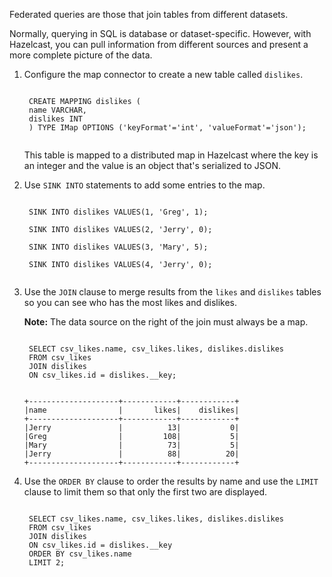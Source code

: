 Federated queries are those that join tables from different datasets.

Normally, querying in SQL is database or dataset-specific. However, with Hazelcast, you can pull information from different sources and present a more complete picture of the data.

1. Configure the map connector to create a new table called `dislikes`.

    <code class="execute T2" title="Run command">
    CREATE MAPPING dislikes (
    name VARCHAR,
    dislikes INT
    ) TYPE IMap OPTIONS ('keyFormat'='int', 'valueFormat'='json');
    </code>

    This table is mapped to a distributed map in Hazelcast where the key is an integer and the value is an object that's serialized to JSON.

1. Use `SINK INTO` statements to add some entries to the map.

    <code class="execute T2" title="Run command">
    SINK INTO dislikes VALUES(1, 'Greg', 1);
    </code>

    <code class="execute T2" title="Run command">
    SINK INTO dislikes VALUES(2, 'Jerry', 0);
    </code>

    <code class="execute T2" title="Run command">
    SINK INTO dislikes VALUES(3, 'Mary', 5);
    </code>

    <code class="execute T2" title="Run command">
    SINK INTO dislikes VALUES(4, 'Jerry', 0);
    </code>

1. Use the `JOIN` clause to merge results from the `likes` and `dislikes` tables so you can see who has the most likes and dislikes.

    **Note:** The data source on the right of the join must always be a map.

    <code class="execute T2" title="Run command">
    SELECT csv_likes.name, csv_likes.likes, dislikes.dislikes
    FROM csv_likes
    JOIN dislikes
    ON csv_likes.id = dislikes.__key;
    </code>

    ```
    +--------------------+------------+------------+
    |name                |       likes|    dislikes|
    +--------------------+------------+------------+
    |Jerry               |          13|           0|
    |Greg                |         108|           5|
    |Mary                |          73|           5|
    |Jerry               |          88|          20|
    +--------------------+------------+------------+
    ```

1. Use the `ORDER BY` clause to order the results by name and use the `LIMIT` clause to limit them so that only the first two are displayed.

    <code class="execute T2" title="Run command">
    SELECT csv_likes.name, csv_likes.likes, dislikes.dislikes
    FROM csv_likes
    JOIN dislikes
    ON csv_likes.id = dislikes.__key
    ORDER BY csv_likes.name
    LIMIT 2;
    </code>